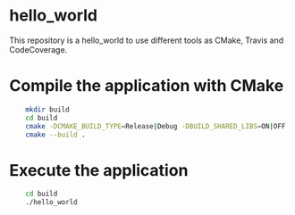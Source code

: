 # hello_world
This repository is a hello_world to use different tools as CMake, Travis and CodeCoverage.

# Compile the application with CMake

```bash
    mkdir build
    cd build
    cmake -DCMAKE_BUILD_TYPE=Release|Debug -DBUILD_SHARED_LIBS=ON|OFF ..
    cmake --build .
```

# Execute the application
```bash
    cd build
    ./hello_world
```